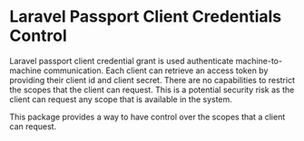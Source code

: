 # Laravel Passport Client Credentials Control

Laravel passport client credential grant is used authenticate machine-to-machine communication. Each client can retrieve
an access token by providing their client id and client secret. There are no capabilities to restrict the scopes that the
client can request. This is a potential security risk as the client can request any scope that is available in the system.

This package provides a way to have control over the scopes that a client can request.

